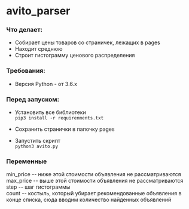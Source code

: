 # avito_parser

### Что делает:
- Собирает цены товаров со страничек, лежащих в pages
- Находит среднюю
- Строит гистограмму ценового распределения

### Требования:
- Версия Python - от 3.6.x

### Перед запуском:

- Установить все библиотеки  
`pip3 install -r requirenments.txt`

- Сохранить странички в папочку pages

- Запустить скрипт  
`python3 avito.py`

### Переменные

min_price -- ниже этой стоимости объявления не рассматриваются  
max_price -- выше этой стоимости объявления не рассматриваются  
step -- шаг гистограммы  
count -- костыль, который убирает рекомендованные объявления в конце списка, сюда вводим количество найденных объявлений  